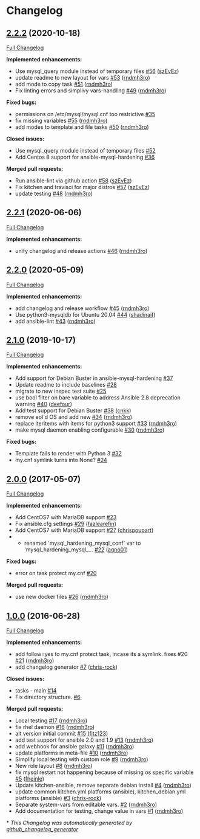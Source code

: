 # Changelog

## [2.2.2](https://github.com/dev-sec/ansible-mysql-hardening/tree/2.2.2) (2020-10-18)

[Full Changelog](https://github.com/dev-sec/ansible-mysql-hardening/compare/2.2.1...2.2.2)

**Implemented enhancements:**

- Use mysql\_query module instead of temporary files [\#56](https://github.com/dev-sec/ansible-mysql-hardening/pull/56) ([szEvEz](https://github.com/szEvEz))
- update readme to new layout for vars [\#53](https://github.com/dev-sec/ansible-mysql-hardening/pull/53) ([rndmh3ro](https://github.com/rndmh3ro))
- add mode to copy task [\#51](https://github.com/dev-sec/ansible-mysql-hardening/pull/51) ([rndmh3ro](https://github.com/rndmh3ro))
- Fix linting errors and simplivy vars-handling [\#49](https://github.com/dev-sec/ansible-mysql-hardening/pull/49) ([rndmh3ro](https://github.com/rndmh3ro))

**Fixed bugs:**

- permissions on /etc/mysql/mysql.cnf too restrictive [\#35](https://github.com/dev-sec/ansible-mysql-hardening/issues/35)
- fix missing variables [\#55](https://github.com/dev-sec/ansible-mysql-hardening/pull/55) ([rndmh3ro](https://github.com/rndmh3ro))
- add modes to template and file tasks [\#50](https://github.com/dev-sec/ansible-mysql-hardening/pull/50) ([rndmh3ro](https://github.com/rndmh3ro))

**Closed issues:**

- Use mysql\_query module instead of temporary files [\#52](https://github.com/dev-sec/ansible-mysql-hardening/issues/52)
- Add Centos 8 support for ansible-mysql-hardening [\#36](https://github.com/dev-sec/ansible-mysql-hardening/issues/36)

**Merged pull requests:**

- Run ansible-lint via github action [\#58](https://github.com/dev-sec/ansible-mysql-hardening/pull/58) ([szEvEz](https://github.com/szEvEz))
- Fix kitchen and travisci for major distros [\#57](https://github.com/dev-sec/ansible-mysql-hardening/pull/57) ([szEvEz](https://github.com/szEvEz))
- update testing [\#48](https://github.com/dev-sec/ansible-mysql-hardening/pull/48) ([rndmh3ro](https://github.com/rndmh3ro))

## [2.2.1](https://github.com/dev-sec/ansible-mysql-hardening/tree/2.2.1) (2020-06-06)

[Full Changelog](https://github.com/dev-sec/ansible-mysql-hardening/compare/2.2.0...2.2.1)

**Implemented enhancements:**

- unify changelog and release actions [\#46](https://github.com/dev-sec/ansible-mysql-hardening/pull/46) ([rndmh3ro](https://github.com/rndmh3ro))

## [2.2.0](https://github.com/dev-sec/ansible-mysql-hardening/tree/2.2.0) (2020-05-09)

[Full Changelog](https://github.com/dev-sec/ansible-mysql-hardening/compare/2.1.0...2.2.0)

**Implemented enhancements:**

- add changelog and release workflow [\#45](https://github.com/dev-sec/ansible-mysql-hardening/pull/45) ([rndmh3ro](https://github.com/rndmh3ro))
- Use python3-mysqldb for Ubuntu 20.04 [\#44](https://github.com/dev-sec/ansible-mysql-hardening/pull/44) ([shadinaif](https://github.com/shadinaif))
- add ansible-lint [\#43](https://github.com/dev-sec/ansible-mysql-hardening/pull/43) ([rndmh3ro](https://github.com/rndmh3ro))

## [2.1.0](https://github.com/dev-sec/ansible-mysql-hardening/tree/2.1.0) (2019-10-17)

[Full Changelog](https://github.com/dev-sec/ansible-mysql-hardening/compare/2.0.0...2.1.0)

**Implemented enhancements:**

- Add support for Debian Buster in ansible-mysql-hardening [\#37](https://github.com/dev-sec/ansible-mysql-hardening/issues/37)
- Update readme to include baselines [\#28](https://github.com/dev-sec/ansible-mysql-hardening/issues/28)
- migrate to new inspec test suite [\#25](https://github.com/dev-sec/ansible-mysql-hardening/issues/25)
- use bool filter on bare variable to address Ansible 2.8 deprecation warning [\#40](https://github.com/dev-sec/ansible-mysql-hardening/pull/40) ([deefour](https://github.com/deefour))
- Add test support for Debian Buster [\#38](https://github.com/dev-sec/ansible-mysql-hardening/pull/38) ([cnkk](https://github.com/cnkk))
- remove eol'd OS and add new [\#34](https://github.com/dev-sec/ansible-mysql-hardening/pull/34) ([rndmh3ro](https://github.com/rndmh3ro))
- replace iteritems with items for python3 support [\#33](https://github.com/dev-sec/ansible-mysql-hardening/pull/33) ([rndmh3ro](https://github.com/rndmh3ro))
- make mysql daemon enabling configurable [\#30](https://github.com/dev-sec/ansible-mysql-hardening/pull/30) ([rndmh3ro](https://github.com/rndmh3ro))

**Fixed bugs:**

- Template fails to render with Python 3 [\#32](https://github.com/dev-sec/ansible-mysql-hardening/issues/32)
- my.cnf symlink turns into None? [\#24](https://github.com/dev-sec/ansible-mysql-hardening/issues/24)

## [2.0.0](https://github.com/dev-sec/ansible-mysql-hardening/tree/2.0.0) (2017-05-07)

[Full Changelog](https://github.com/dev-sec/ansible-mysql-hardening/compare/1.0.0...2.0.0)

**Implemented enhancements:**

- Add CentOS7 with MariaDB support [\#23](https://github.com/dev-sec/ansible-mysql-hardening/issues/23)
- Fix ansible.cfg settings [\#29](https://github.com/dev-sec/ansible-mysql-hardening/pull/29) ([fazlearefin](https://github.com/fazlearefin))
- Add CentOS7 with MariaDB support [\#27](https://github.com/dev-sec/ansible-mysql-hardening/pull/27) ([chrispoupart](https://github.com/chrispoupart))
- - renamed 'mysql\_hardening\_mysql\_conf' var to 'mysql\_hardening\_mysql\_… [\#22](https://github.com/dev-sec/ansible-mysql-hardening/pull/22) ([agno01](https://github.com/agno01))

**Fixed bugs:**

- error on task protect my.cnf [\#20](https://github.com/dev-sec/ansible-mysql-hardening/issues/20)

**Merged pull requests:**

- use new docker files [\#26](https://github.com/dev-sec/ansible-mysql-hardening/pull/26) ([rndmh3ro](https://github.com/rndmh3ro))

## [1.0.0](https://github.com/dev-sec/ansible-mysql-hardening/tree/1.0.0) (2016-06-28)

[Full Changelog](https://github.com/dev-sec/ansible-mysql-hardening/compare/dab153eb56e2296ce340e77d95586a55b5eefb80...1.0.0)

**Implemented enhancements:**

- add follow=yes to my.cnf protect task, incase its a symlink. fixes \#20 [\#21](https://github.com/dev-sec/ansible-mysql-hardening/pull/21) ([rndmh3ro](https://github.com/rndmh3ro))
- add changelog generator [\#7](https://github.com/dev-sec/ansible-mysql-hardening/pull/7) ([chris-rock](https://github.com/chris-rock))

**Closed issues:**

- tasks - main [\#14](https://github.com/dev-sec/ansible-mysql-hardening/issues/14)
- Fix directory structure. [\#6](https://github.com/dev-sec/ansible-mysql-hardening/issues/6)

**Merged pull requests:**

- Local testing [\#17](https://github.com/dev-sec/ansible-mysql-hardening/pull/17) ([rndmh3ro](https://github.com/rndmh3ro))
- fix rhel daemon [\#16](https://github.com/dev-sec/ansible-mysql-hardening/pull/16) ([rndmh3ro](https://github.com/rndmh3ro))
- alt version initial commit [\#15](https://github.com/dev-sec/ansible-mysql-hardening/pull/15) ([fitz123](https://github.com/fitz123))
- add test support for ansible 2.0 and 1.9 [\#13](https://github.com/dev-sec/ansible-mysql-hardening/pull/13) ([rndmh3ro](https://github.com/rndmh3ro))
- add webhook for ansible galaxy [\#11](https://github.com/dev-sec/ansible-mysql-hardening/pull/11) ([rndmh3ro](https://github.com/rndmh3ro))
- update platforms in meta-file [\#10](https://github.com/dev-sec/ansible-mysql-hardening/pull/10) ([rndmh3ro](https://github.com/rndmh3ro))
- Simplify local testing with custom role [\#9](https://github.com/dev-sec/ansible-mysql-hardening/pull/9) ([rndmh3ro](https://github.com/rndmh3ro))
- New role layout [\#8](https://github.com/dev-sec/ansible-mysql-hardening/pull/8) ([rndmh3ro](https://github.com/rndmh3ro))
- fix mysql restart not happening because of missing os specific variable [\#5](https://github.com/dev-sec/ansible-mysql-hardening/pull/5) ([fheinle](https://github.com/fheinle))
- Update kitchen-ansible, remove separate debian install [\#4](https://github.com/dev-sec/ansible-mysql-hardening/pull/4) ([rndmh3ro](https://github.com/rndmh3ro))
- update common kitchen.yml platforms \(ansible\), kitchen\_debian.yml platforms \(ansible\) [\#3](https://github.com/dev-sec/ansible-mysql-hardening/pull/3) ([chris-rock](https://github.com/chris-rock))
- Separate system-vars from editable vars. [\#2](https://github.com/dev-sec/ansible-mysql-hardening/pull/2) ([rndmh3ro](https://github.com/rndmh3ro))
- Add documentation for testing, change value in vars [\#1](https://github.com/dev-sec/ansible-mysql-hardening/pull/1) ([rndmh3ro](https://github.com/rndmh3ro))



\* *This Changelog was automatically generated by [github_changelog_generator](https://github.com/github-changelog-generator/github-changelog-generator)*
